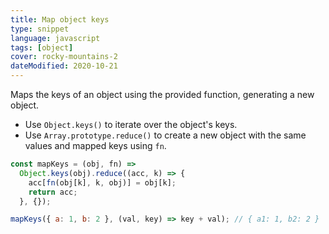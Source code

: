```yaml
---
title: Map object keys
type: snippet
language: javascript
tags: [object]
cover: rocky-mountains-2
dateModified: 2020-10-21
---
```


Maps the keys of an object using the provided function, generating a new object.

- Use `Object.keys()` to iterate over the object's keys.
- Use `Array.prototype.reduce()` to create a new object with the same values and mapped keys using `fn`.

```js
const mapKeys = (obj, fn) =>
  Object.keys(obj).reduce((acc, k) => {
    acc[fn(obj[k], k, obj)] = obj[k];
    return acc;
  }, {});

mapKeys({ a: 1, b: 2 }, (val, key) => key + val); // { a1: 1, b2: 2 }
```
